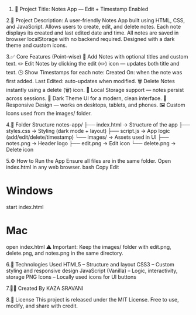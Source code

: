 1. 📝 Project Title:
         Notes App — Edit + Timestamp Enabled

 2.📌 Project Description:
      A user-friendly Notes App built using HTML, CSS, and JavaScript.
      Allows users to create, edit, and delete notes.
      Each note displays its created and last edited date and time.
      All notes are saved in browser localStorage with no backend required.
      Designed with a dark theme and custom icons.

 3.✅ Core Features (Point-wise)
      📝 Add Notes with optional titles and custom text.
      ✏️ Edit Notes by clicking the edit (✏️) icon — updates both title and text.
      🕒 Show Timestamps for each note:
      Created On: when the note was first added.
      Last Edited: auto-updates when modified.
      🗑 Delete Notes instantly using a delete (🗑) icon.
      💾 Local Storage support — notes persist across sessions.
      🎨 Dark Theme UI for a modern, clean interface.
      📱 Responsive Design — works on desktops, tablets, and phones.
      🖼 Custom Icons used from the images/ folder.

 4.📁 Folder Structure
      notes-app/
      ├── index.html           → Structure of the app
      ├── styles.css           → Styling (dark mode + layout)
      ├── script.js            → App logic (add/edit/delete/timestamp)
      └── images/              → Assets used in UI
      ├── notes.png        → Header logo
      ├── edit.png         → Edit icon
      └── delete.png       → Delete icon

 5.⚙️ How to Run the App
      Ensure all files are in the same folder.
      Open index.html in any web browser.
      bash
      Copy
      Edit
      
 # Windows
  start index.html

 # Mac
open index.html
⚠️ Important: Keep the images/ folder with edit.png, delete.png, and notes.png in the same directory.

 6.🔧 Technologies Used
      HTML5 – Structure and layout
      CSS3 – Custom styling and responsive design
      JavaScript (Vanilla) – Logic, interactivity, storage
      PNG Icons – Locally used icons for UI buttons

 7.👨‍💻 Created By
      KAZA SRAVANI

 8.📄 License
      This project is released under the MIT License.
      Free to use, modify, and share with credit.

